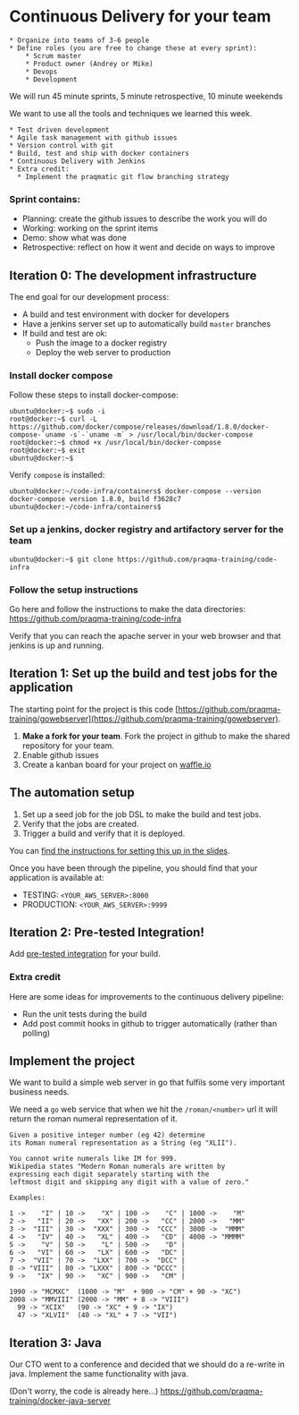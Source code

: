 # Continuous Delivery for your team

    * Organize into teams of 3-6 people
    * Define roles (you are free to change these at every sprint):
        * Scrum master
        * Product owner (Andrey or Mike)
        * Devops
        * Development

We will run 45 minute sprints, 5 minute retrospective, 10 minute weekends

We want to use all the tools and techniques we learned this week.  

    * Test driven development
    * Agile task management with github issues
    * Version control with git
    * Build, test and ship with docker containers
    * Continuous Delivery with Jenkins
    * Extra credit:
      * Implement the praqmatic git flow branching strategy

### Sprint contains:

   * Planning: create the github issues to describe the work you will do
   * Working: working on the sprint items
   * Demo: show what was done
   * Retrospective: reflect on how it went and decide on ways to improve

## Iteration 0: The development infrastructure

The end goal for our development process:

 * A build and test environment with docker for developers
 * Have a jenkins server set up to automatically build `master` branches
 * If build and test are ok:
     * Push the image to a docker registry
     * Deploy the web server to production

### Install docker compose

Follow these steps to install docker-compose:

    ubuntu@docker:~$ sudo -i
    root@docker:~$ curl -L https://github.com/docker/compose/releases/download/1.8.0/docker-compose-`uname -s`-`uname -m` > /usr/local/bin/docker-compose
    root@docker:~$ chmod +x /usr/local/bin/docker-compose
    root@docker:~$ exit
    ubuntu@docker:~$

Verify `compose` is installed:

    ubuntu@docker:~/code-infra/containers$ docker-compose --version
    docker-compose version 1.8.0, build f3628c7
    ubuntu@docker:~/code-infra/containers$

### Set up a jenkins, docker registry and artifactory server for the team
````
ubuntu@docker:~$ git clone https://github.com/praqma-training/code-infra
````
### Follow the setup instructions
Go here and follow the instructions to make the data directories: https://github.com/praqma-training/code-infra

Verify that you can reach the apache server in your web browser and that jenkins is up and running.

## Iteration 1: Set up the build and test jobs for the application

The starting point for the project is this code [https://github.com/praqma-training/gowebserver](https://github.com/praqma-training/gowebserver).

   1. **Make a fork for your team**. Fork the project in github to make the shared repository for your team.
   2. Enable github issues
   3. Create a kanban board for your project on [waffle.io](waffle.io)

## The automation setup

   1. Set up a seed job for the job DSL to make the build and test jobs.
   2. Verify that the jobs are created.
   3. Trigger a build and verify that it is deployed.

You can [find the instructions for setting this up in the slides](https://docs.google.com/presentation/d/1WPCNSgP0g3Gc0gx1G60D3hl3hdtyclbumsx0Qm10QsY/edit?usp=sharing).

Once you have been through the pipeline, you should find that your application is available at:

   * TESTING: `<YOUR_AWS_SERVER>:8000`
   * PRODUCTION: `<YOUR_AWS_SERVER>:9999`

## Iteration 2: Pre-tested Integration!

Add [pre-tested integration](https://wiki.jenkins-ci.org/display/JENKINS/Pretested+Integration+Plugin) for your build.


### Extra credit

Here are some ideas for improvements to the continuous delivery pipeline:

 * Run the unit tests during the build
 * Add post commit hooks in github to trigger automatically (rather than polling)

## Implement the project

We want to build a simple web server in go that fulfils some very important business needs.

We need a `go` web service that when we hit the `/roman/<number>` url it will return the roman numeral representation of it.

````
Given a positive integer number (eg 42) determine
its Roman numeral representation as a String (eg "XLII").

You cannot write numerals like IM for 999.
Wikipedia states "Modern Roman numerals are written by
expressing each digit separately starting with the
leftmost digit and skipping any digit with a value of zero."

Examples:

1 ->    "I" | 10 ->    "X" | 100 ->    "C" | 1000 ->    "M"
2 ->   "II" | 20 ->   "XX" | 200 ->   "CC" | 2000 ->   "MM"
3 ->  "III" | 30 ->  "XXX" | 300 ->  "CCC" | 3000 ->  "MMM"
4 ->   "IV" | 40 ->   "XL" | 400 ->   "CD" | 4000 -> "MMMM"
5 ->    "V" | 50 ->    "L" | 500 ->    "D" |
6 ->   "VI" | 60 ->   "LX" | 600 ->   "DC" |
7 ->  "VII" | 70 ->  "LXX" | 700 ->  "DCC" |
8 -> "VIII" | 80 -> "LXXX" | 800 -> "DCCC" |
9 ->   "IX" | 90 ->   "XC" | 900 ->   "CM" |

1990 -> "MCMXC"  (1000 -> "M"  + 900 -> "CM" + 90 -> "XC")
2008 -> "MMVIII" (2000 -> "MM" + 8 -> "VIII")
  99 -> "XCIX"   (90 -> "XC" + 9 -> "IX")
  47 -> "XLVII"  (40 -> "XL" + 7 -> "VII")

````

## Iteration 3: Java

Our CTO went to a conference and decided that we should do a re-write in java.  Implement the same functionality with java.

(Don't worry, the code is already here...)
https://github.com/praqma-training/docker-java-server
